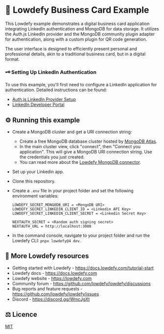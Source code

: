 # 🪪 Lowdefy Business Card Example

This Lowdefy example demonstrates a digital business card application integrating LinkedIn authentication and MongoDB for data storage. It utilizes the Auth.js LinkedIn provider and the MongoDB community plugin adapter for authentication, along with a custom plugin for QR code generation.

The user interface is designed to efficiently present personal and professional details, akin to a traditional business card, but in a digital format.

### 🗝️ Setting Up LinkedIn Authentication

To use this example, you'll first need to configure a LinkedIn application for authentication. Detailed instructions can be found:

- [Auth.js LinkedIn Provider Setup](https://next-auth.js.org/providers/linkedin)
- [LinkedIn Developer Portal](https://www.linkedin.com/developers/apps/)

## ⚙️ Running this example

- Create a MongoDB cluster and get a URI connection string:
  - Create a free MongoDB database cluster hosted by [MongoDB Atlas](https://www.mongodb.com/try).
  - In the main cluster view, click "connect", then "Connect you application". This will give a MongoDB URI connection string. Use the credentials you just created.
  - You can read more about the [Lowdefy MongoDB connector](https://docs.lowdefy.com/MongoDB).
- Set up your Linkedin app.
- Clone this repository.
- Create a `.env` file in your project folder and set the following environment variables:

  ```.env
  LOWDEFY_SECRET_MONGODB_URI = <MongoDB URI>
  LOWDEFY_SECRET_LINKEDIN_CLIENT_ID = <Linkedin API Key>
  LOWDEFY_SECRET_LINKEDIN_CLIENT_SECRET = <Linkedin Secret Key>

  NEXTAUTH_SECRET = <Random auth signing secret>
  NEXTAUTH_URL = http://localhost:3000
  ```

- In the command console, navigate to your project folder and run the Lowdefy CLI: `pnpx lowdefy@4 dev`.

## 🔗 More Lowdefy resources

- Getting started with Lowdefy - https://docs.lowdefy.com/tutorial-start
- Lowdefy docs - https://docs.lowdefy.com
- Lowdefy website - https://lowdefy.com
- Community forum - https://github.com/lowdefy/lowdefy/discussions
- Bug reports and feature requests - https://github.com/lowdefy/lowdefy/issues
- Discord - https://discord.gg/WmcJgXt

## ⚖️ Licence

[MIT](https://github.com/lowdefy/lowdefy-example-business-card/blob/main/LICENSE)
